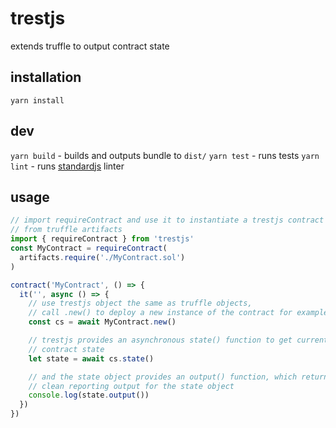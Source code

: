 # trestjs

extends truffle to output contract state

## installation

`yarn install`

## dev

`yarn build` - builds and outputs bundle to `dist/`
`yarn test` - runs tests
`yarn lint` - runs [standardjs](https://standardjs.com/) linter

## usage

```js
// import requireContract and use it to instantiate a trestjs contract
// from truffle artifacts
import { requireContract } from 'trestjs'
const MyContract = requireContract(
  artifacts.require('./MyContract.sol')
)

contract('MyContract', () => {
  it('', async () => {
    // use trestjs object the same as truffle objects,
    // call .new() to deploy a new instance of the contract for example
    const cs = await MyContract.new()

    // trestjs provides an asynchronous state() function to get current
    // contract state
    let state = await cs.state()

    // and the state object provides an output() function, which returns
    // clean reporting output for the state object
    console.log(state.output())
  })
})
```

